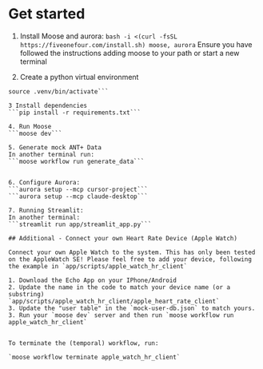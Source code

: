 # Get started
1. Install Moose and aurora:
```bash -i <(curl -fsSL https://fiveonefour.com/install.sh) moose, aurora```
Ensure you have followed the instructions adding moose to your path or start a new terminal

2. Create a python virtual environment
```python3 -m venv .venv
source .venv/bin/activate```

3 Install dependencies
```pip install -r requirements.txt```

4. Run Moose
```moose dev```

5. Generate mock ANT+ Data
In another terminal run:
```moose workflow run generate_data```


6. Configure Aurora:
```aurora setup --mcp cursor-project```
```aurora setup --mcp claude-desktop```

7. Running Streamlit:
In another terminal:
```streamlit run app/streamlit_app.py```

## Additional - Connect your own Heart Rate Device (Apple Watch)

Connect your own Apple Watch to the system. This has only been tested on the AppleWatch SE! Please feel free to add your device, following the example in `app/scripts/apple_watch_hr_client` 

1. Download the Echo App on your IPhone/Android
2. Update the name in the code to match your device name (or a substring)  `app/scripts/apple_watch_hr_client/apple_heart_rate_client` 
3. Update the "user table" in the `mock-user-db.json` to match yours.
3. Run your `moose dev` server and then run `moose workflow run apple_watch_hr_client`


To terminate the (temporal) workflow, run:

`moose workflow terminate apple_watch_hr_client`
